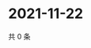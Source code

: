 # 2021-11-22

共 0 条

<!-- BEGIN WEIBO -->
<!-- 最后更新时间 Mon Nov 22 2021 10:34:05 GMT+0800 (China Standard Time) -->

<!-- END WEIBO -->
